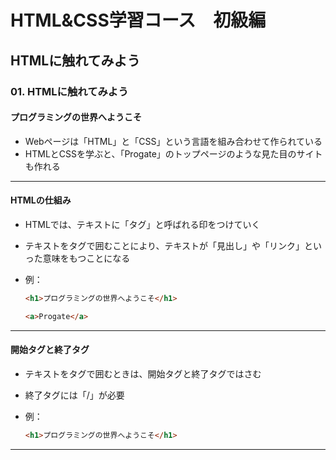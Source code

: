 # HTML&CSS学習コース　初級編

## HTMLに触れてみよう

### 01. HTMLに触れてみよう

#### プログラミングの世界へようこそ

- Webページは「HTML」と「CSS」という言語を組み合わせて作られている
- HTMLとCSSを学ぶと、「Progate」のトップページのような見た目のサイトも作れる

---

#### HTMLの仕組み

- HTMLでは、テキストに「タグ」と呼ばれる印をつけていく
- テキストをタグで囲むことにより、テキストが「見出し」や「リンク」といった意味をもつことになる
- 例：

  ```html
  <h1>プログラミングの世界へようこそ</h1>

  <a>Progate</a>
  ```

---

#### 開始タグと終了タグ

- テキストをタグで囲むときは、開始タグと終了タグではさむ
- 終了タグには「/」が必要
- 例：

  ```html
  <h1>プログラミングの世界へようこそ</h1>
  ```

---
